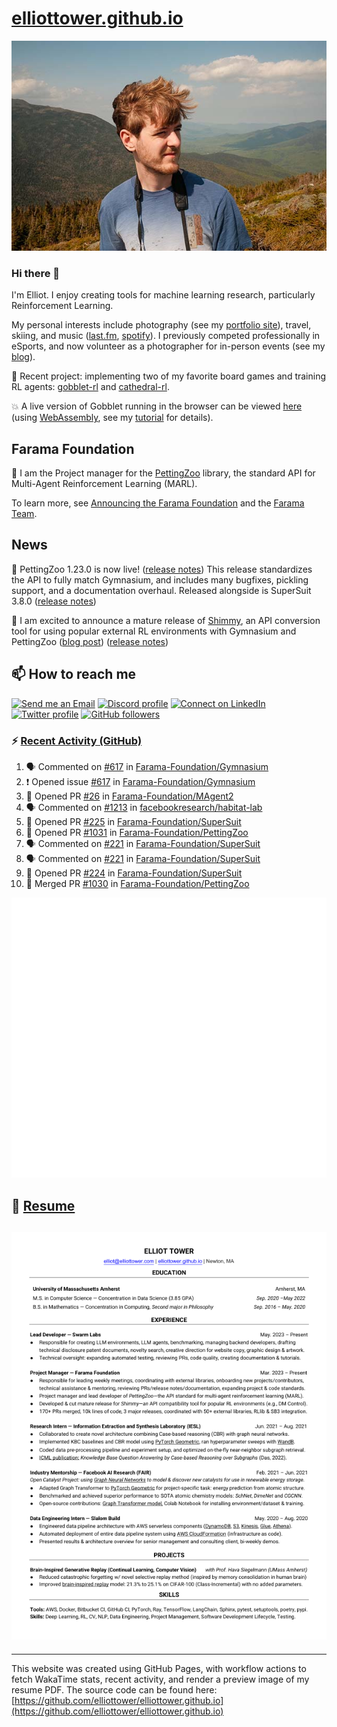 # [elliottower.github.io](https://github.com/elliottower/elliottower.github.io)

[![A wild Elliot on Mt Washington](https://raw.githubusercontent.com/elliottower/elliottower.github.io/main/src/jpg/DSCF7539-600px.jpg?raw=true)](https://raw.githubusercontent.com/elliottower/elliottower.github.io/main/src/jpg/DSCF7539.jpg?raw=true)

### Hi there 👋

I'm Elliot. I enjoy creating tools for machine learning research, particularly Reinforcement Learning.

My personal interests include photography (see my [portfolio site](https://www.elliottower.com/)), travel, skiing, and music ([last.fm](https://www.last.fm/user/ajsdlfkwer), [spotify](https://open.spotify.com/user/12132818380)). I previously competed professionally in eSports, and now volunteer as a photographer for in-person events (see my [blog](https://www.elliottower.com/stories/?category=events)).

🤖 Recent project: implementing two of my favorite board games and training RL agents: [gobblet-rl](https://github.com/elliottower/gobblet-rl) and [cathedral-rl](https://github.com/elliottower/cathedral-rl). 

💥 A live version of Gobblet running in the browser can be viewed [here](https://elliottower.github.io/gobblet-rl/) (using [WebAssembly](https://webassembly.org/), see my [tutorial](https://github.com/elliottower/gobblet-rl/blob/main/tutorials/WebAssembly/web_assembly.md) for details).

## Farama Foundation

🚀 I am the Project manager for the [PettingZoo](https://github.com/Farama-Foundation/PettingZoo) library, the standard API for Multi-Agent Reinforcement Learning (MARL). 

To learn more, see [Announcing the Farama Foundation](https://farama.org/Announcing-The-Farama-Foundation) and the [Farama Team](https://farama.org/team).

## News

🎉 PettingZoo 1.23.0 is now live! ([release notes](https://github.com/Farama-Foundation/PettingZoo/releases/tag/1.23.0)) This release standardizes the API to fully match Gymnasium, and includes many bugfixes, pickling support, and a documentation overhaul. Released alongside is SuperSuit 3.8.0 ([release notes](https://github.com/Farama-Foundation/SuperSuit/releases/tag/3.8.0)) 

<!-- ![GitHub Release Date](https://img.shields.io/github/release-date/Farama-Foundation/PettingZoo) -->

🎉 I am excited to announce a mature release of [Shimmy](https://github.com/Farama-Foundation/Shimmy), an API conversion tool for using popular external RL environments with Gymnasium and PettingZoo ([blog post](https://farama.org/Announcing-Shimmy)) ([release notes](https://github.com/Farama-Foundation/Shimmy/releases/tag/v1.0.0)) 

## 📫 How to reach me

 [![Send me an Email](https://img.shields.io/badge/email-elliot%40elliottower.com-blue)](mailto:elliot@elliottower.com)
 [![Discord profile](https://img.shields.io/badge/Discord-7289DA?style=flat&logo=discord&logoColor=white)](https://discord.com/users/83091537923145728)
 [![Connect on LinkedIn](https://img.shields.io/badge/--linkedin?label=LinkedIn&logo=LinkedIn&style=social)](https://www.linkedin.com/in/elliot-tower)
 [![Twitter profile](https://img.shields.io/twitter/follow/elliottower?style=social)](https://twitter.com/ElliotTower/)
 [![GitHub followers](https://img.shields.io/github/followers/elliottower?style=social)](https://github.com/elliottower/)

### ⚡ [Recent Activity (GitHub)](https://github.com/elliottower)

<!--START_SECTION:activity-->
1. 🗣 Commented on [#617](https://github.com/Farama-Foundation/Gymnasium/issues/617#issuecomment-1639479321) in [Farama-Foundation/Gymnasium](https://github.com/Farama-Foundation/Gymnasium)
2. ❗ Opened issue [#617](https://github.com/Farama-Foundation/Gymnasium/issues/617) in [Farama-Foundation/Gymnasium](https://github.com/Farama-Foundation/Gymnasium)
3. 💪 Opened PR [#26](https://github.com/Farama-Foundation/MAgent2/pull/26) in [Farama-Foundation/MAgent2](https://github.com/Farama-Foundation/MAgent2)
4. 🗣 Commented on [#1213](https://github.com/facebookresearch/habitat-lab/issues/1213#issuecomment-1639027186) in [facebookresearch/habitat-lab](https://github.com/facebookresearch/habitat-lab)
5. 💪 Opened PR [#225](https://github.com/Farama-Foundation/SuperSuit/pull/225) in [Farama-Foundation/SuperSuit](https://github.com/Farama-Foundation/SuperSuit)
6. 💪 Opened PR [#1031](https://github.com/Farama-Foundation/PettingZoo/pull/1031) in [Farama-Foundation/PettingZoo](https://github.com/Farama-Foundation/PettingZoo)
7. 🗣 Commented on [#221](https://github.com/Farama-Foundation/SuperSuit/pull/221#issuecomment-1639002644) in [Farama-Foundation/SuperSuit](https://github.com/Farama-Foundation/SuperSuit)
8. 🗣 Commented on [#221](https://github.com/Farama-Foundation/SuperSuit/pull/221#issuecomment-1639002062) in [Farama-Foundation/SuperSuit](https://github.com/Farama-Foundation/SuperSuit)
9. 💪 Opened PR [#224](https://github.com/Farama-Foundation/SuperSuit/pull/224) in [Farama-Foundation/SuperSuit](https://github.com/Farama-Foundation/SuperSuit)
10. 🎉 Merged PR [#1030](https://github.com/Farama-Foundation/PettingZoo/pull/1030) in [Farama-Foundation/PettingZoo](https://github.com/Farama-Foundation/PettingZoo)
<!--END_SECTION:activity-->


<picture>
  <a href="https://metrics.lecoq.io/insights?user=elliottower">
   <img src="/github-metrics.svg" alt="Metrics">
  </a>
</picture>

## 📄 [Resume](https://elliottower.github.io/src/pdf/resume.pdf)

<!-- PDF-TO-MARKDOWN:START -->
![Page 1](src/png/page1.png "Page 1")
---
<!-- PDF-TO-MARKDOWN:END -->

----

This website was created using GitHub Pages, with workflow actions to fetch WakaTime stats, recent activity, and render a preview image of my resume PDF. The source code can be found here: [https://github.com/elliottower/elliottower.github.io](https://github.com/elliottower/elliottower.github.io)
